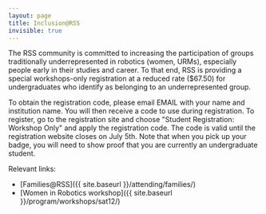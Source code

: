 ```yaml
---
layout: page
title: Inclusion@RSS
invisible: true
---
```


The RSS community is committed to increasing the participation of groups
traditionally underrepresented in robotics (women, URMs), especially people
early in their studies and career. To that end, RSS is providing a special
workshops-only registration at a reduced rate ($67.50) for undergraduates who
identify as belonging to an underrepresented group.

To obtain the registration code, please email EMAIL with your name and
institution name. You will then receive a code to use during registration. To
register, go to the registration site and choose  "Student Registration:
Workshop Only"  and apply the registration code. The code is valid until the
registration website closes on July 5th. Note that when you pick up your badge,
you will need to show proof that you are currently an undergraduate student.

Relevant links:
- [Families@RSS]({{ site.baseurl }}/attending/families/)
- [Women in Robotics workshop]({{ site.baseurl }}/program/workshops/sat12/)

